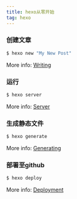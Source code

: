 ```yaml
---
title: hexo从零开始
tag: hexo
---
```



### 创建文章

``` bash
$ hexo new "My New Post"
```

More info: [Writing](https://hexo.io/docs/writing.html)

### 运行

``` bash
$ hexo server
```

More info: [Server](https://hexo.io/docs/server.html)

### 生成静态文件

``` bash
$ hexo generate
```

More info: [Generating](https://hexo.io/docs/generating.html)

### 部署至github

``` bash
$ hexo deploy
```

More info: [Deployment](https://hexo.io/docs/deployment.html)
